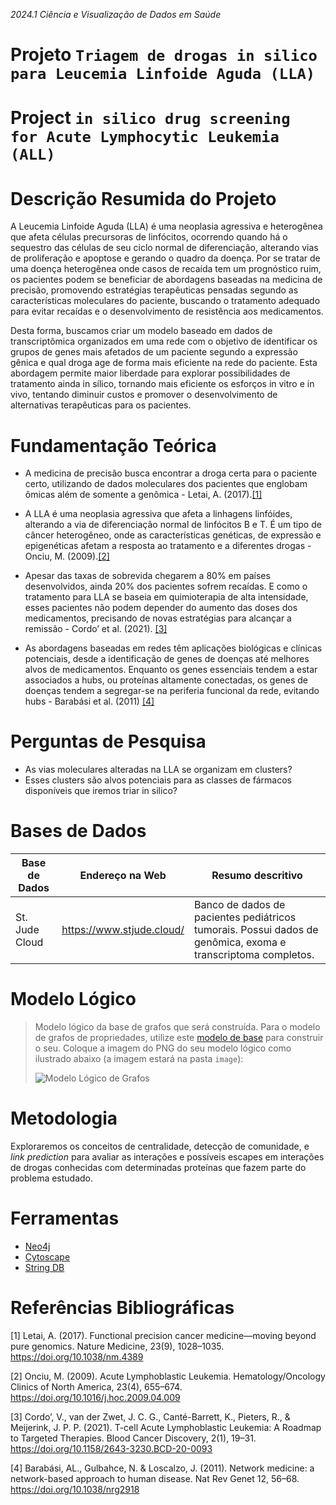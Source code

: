 *2024.1 Ciência e Visualização de Dados em Saúde*

# Projeto `Triagem de drogas in silico para Leucemia Linfoide Aguda (LLA)`
# Project `in silico drug screening for Acute Lymphocytic Leukemia (ALL)`

# Descrição Resumida do Projeto

A Leucemia Linfoide Aguda (LLA) é uma neoplasia agressiva e heterogênea que afeta células precursoras de linfócitos, ocorrendo quando há o sequestro das células de seu ciclo normal de diferenciação, alterando vias de proliferação e apoptose e gerando o quadro da doença. Por se tratar de uma doença heterogênea onde casos de recaída tem um prognóstico ruim, os pacientes podem se beneficiar de abordagens baseadas na medicina de precisão, promovendo estratégias terapêuticas pensadas segundo as características moleculares do paciente, buscando o tratamento adequado para evitar recaídas e o desenvolvimento de resistência aos medicamentos. 

Desta forma, buscamos criar um modelo baseado em dados de transcriptômica organizados em uma rede com o objetivo de identificar os grupos de genes mais afetados de um paciente segundo a expressão gênica e qual droga age de forma mais eficiente na rede do paciente. Esta abordagem permite maior liberdade para explorar possibilidades de tratamento ainda in sílico, tornando mais eficiente os esforços in vitro e in vivo, tentando diminuir custos e promover o desenvolvimento de alternativas terapêuticas para os pacientes. 

# Fundamentação Teórica

- A medicina de precisão busca encontrar a droga certa para o paciente certo, utilizando de dados moleculares dos pacientes que englobam ômicas além de somente a genômica - Letai, A. (2017).[[1]](#1)

- A LLA é uma neoplasia agressiva que afeta a linhagens linfóides, alterando a via de diferenciação normal de linfócitos B e T. É um tipo de câncer heterogêneo, onde as características genéticas, de expressão e epigenéticas afetam a resposta ao tratamento e a diferentes drogas - Onciu, M. (2009).[[2]](#2)

- Apesar das taxas de sobrevida chegarem a 80% em países desenvolvidos, ainda 20% dos pacientes sofrem recaídas. E como o tratamento para LLA se baseia em quimioterapia de alta intensidade, esses pacientes não podem depender do aumento das  doses dos medicamentos, precisando de novas estratégias para alcançar a remissão - Cordo’ et al. (2021). [[3]](#3)

- As abordagens baseadas em redes têm aplicações biológicas e clínicas potenciais, desde a identificação de genes de doenças até melhores alvos de medicamentos. Enquanto os genes essenciais tendem a estar associados a hubs, ou proteínas altamente conectadas, os genes de doenças tendem a segregar-se na periferia funcional da rede, evitando hubs - Barabási et al. (2011) [[4]](#4)


# Perguntas de Pesquisa

- As vias moleculares alteradas na LLA se organizam em clusters?
- Esses clusters são alvos potenciais para as classes de fármacos disponíveis que iremos triar in silico?  

# Bases de Dados

Base de Dados | Endereço na Web | Resumo descritivo |
----- | ----- | ----- |
St. Jude Cloud | https://www.stjude.cloud/ | Banco de dados de pacientes pediátricos tumorais. Possui dados de genômica, exoma e transcriptoma completos. |

# Modelo Lógico

> Modelo lógico da base de grafos que será construída. Para o modelo de grafos de propriedades, utilize este
> [modelo de base](https://docs.google.com/presentation/d/10RN7bDKUka_Ro2_41WyEE76Wxm4AioiJOrsh6BRY3Kk/edit?usp=sharing) para construir o seu.
> Coloque a imagem do PNG do seu modelo lógico como ilustrado abaixo (a imagem estará na pasta `image`):
>
> ![Modelo Lógico de Grafos](images/modelo-logico-grafos.png)

# Metodologia

Exploraremos os conceitos de centralidade, detecção de comunidade, e _link prediction_ para avaliar as interações e possíveis escapes em interações de drogas conhecidas com determinadas proteínas que fazem parte do problema estudado.

# Ferramentas

- [Neo4j](https://neo4j.com/)
- [Cytoscape](https://cytoscape.org/)
- [String DB](https://string-db.org/)

# Referências Bibliográficas

<a id="1">[1]</a> Letai, A. (2017). Functional precision cancer medicine—moving beyond pure genomics. Nature Medicine, 23(9), 1028–1035. https://doi.org/10.1038/nm.4389


<a id="2">[2]</a> Onciu, M. (2009). Acute Lymphoblastic Leukemia. Hematology/Oncology Clinics of North America, 23(4), 655–674. https://doi.org/10.1016/j.hoc.2009.04.009 


<a id="3">[3]</a> Cordo’, V., van der Zwet, J. C. G., Canté-Barrett, K., Pieters, R., & Meijerink, J. P. P. (2021). T-cell Acute Lymphoblastic Leukemia: A Roadmap to Targeted Therapies. Blood Cancer Discovery, 2(1), 19–31. https://doi.org/10.1158/2643-3230.BCD-20-0093 

<a id="4">[4]</a> Barabási, AL., Gulbahce, N. & Loscalzo, J. (2011). Network medicine: a network-based approach to human disease. Nat Rev Genet 12, 56–68. https://doi.org/10.1038/nrg2918
